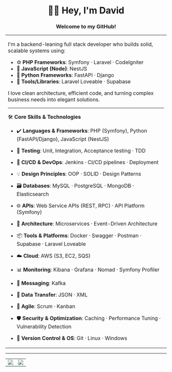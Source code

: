<p align="center">
  <h1 align="center">👨‍💻 Hey, I'm David</h1>
  <h3 align="center">Welcome to my GitHub!</h3>
</p>

<table>
  <tr>
    <td width="100%" valign="top">

I'm a backend-leaning full stack developer who builds solid, scalable systems using:  
- ⚙️ **PHP Frameworks**: Symfony · Laravel · CodeIgniter  
- 🚀 **JavaScript (Node)**: NestJS  
- 🐍 **Python Frameworks**: FastAPI · Django  
- 🔧 **Tools/Libraries**: Laravel Loveable · Supabase  

I love clean architecture, efficient code, and turning complex business needs into elegant solutions.

---

🛠️ **Core Skills & Technologies**  
- ✔️ **Languages & Frameworks**: PHP (Symfony), Python (FastAPI/Django), JavaScript (NestJS)  
- 🧪 **Testing**: Unit, Integration, Acceptance testing · TDD  
- 🔁 **CI/CD & DevOps**: Jenkins · CI/CD pipelines · Deployment  
- 💡 **Design Principles**: OOP · SOLID · Design Patterns  
- 🗃️ **Databases**: MySQL · PostgreSQL · MongoDB · Elasticsearch  
- 🌐 **APIs**: Web Service APIs (REST, RPC) · API Platform (Symfony)  
- 🧱 **Architecture**: Microservices · Event-Driven Architecture  
- 📦 **Tools & Platforms**: Docker · Swagger · Postman · Supabase · Laravel Loveable  
- ☁️ **Cloud**: AWS (S3, EC2, SQS)  
- 📊 **Monitoring**: Kibana · Grafana · Nomad · Symfony Profiler  
- 📨 **Messaging**: Kafka  
- 🔄 **Data Transfer**: JSON · XML  
- 🧠 **Agile**: Scrum · Kanban  
- 🛡️ **Security & Optimization**: Caching · Performance Tuning · Vulnerability Detection  
- 🧬 **Version Control & OS**: Git · Linux · Windows

  </td>
  </tr>
</table>

---

<table>
  <tr>
    <td>
      <img align="center" src="https://github-readme-stats.vercel.app/api?username=davithambardzumyanest&show_icons=true&theme=tokyonight" />
    </td>
    <td>
      <img align="center" src="https://streak-stats.demolab.com?user=davithambardzumyanest&theme=tokyonight" />
    </td>
  </tr>
</table>
